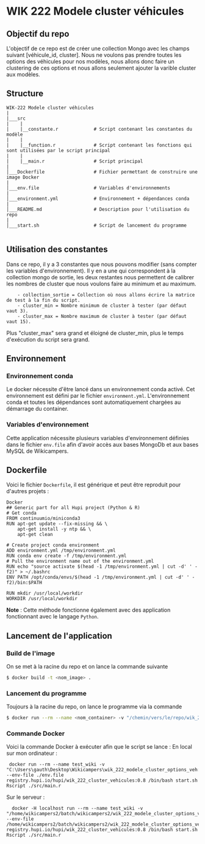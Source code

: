 # WIK 222 Modele cluster véhicules
## Objectif du repo 
L'objectif de ce repo est de créer une collection Mongo avec les champs suivant [véhicule_id, cluster]. Nous ne voulons pas prendre toutes les options des véhicules pour nos modèles, nous allons donc faire un clustering de ces options et nous allons seulement ajouter la varible cluster aux modèles.
## Structure
```
WIK-222 Modele cluster véhicules
|
|___src
|    |
|    |__constante.r             # Script contenant les constantes du modèle
|    |
|    |__function.r              # Script contenant les fonctions qui sont utilisées par le script principal
|    |
|    |__main.r                  # Script principal
|
│___Dockerfile                  # Fichier permettant de construire une image Docker
|
│___env.file                    # Variables d'environnements
|
│___environment.yml             # Environnement + dépendances conda
|
│___README.md                   # Description pour l'utilisation du repo
|
│___start.sh                    # Script de lancement du programme
       
```

## Utilisation des constantes
Dans ce repo, il y a 3 constantes que nous pouvons modifier (sans compter les variables d'environnement).
 Il y en a une qui correspondent à la collection mongo de sortie, les deux restantes nous permettent de calibrer les nombres de cluster que nous voulons faire au minimum et au maximum.
``` 
    - collection_sortie = Collection où nous allons écrire la matrice de test à la fin du script.
    - cluster_min = Nombre minimum de cluster à tester (par défaut vaut 3).
    - cluster_max = Nombre maximum de cluster à tester (par défaut vaut 15).
```
Plus "cluster_max" sera grand et éloigné de cluster_min, plus le temps d'exécution du script sera grand.

## Environnement
### Environnement conda
Le docker nécessite d'être lancé dans un environnement conda activé. Cet environnement est défini par le fichier `environment.yml`.
L'environnement conda et toutes les dépendances sont automatiquement chargées au démarrage du container. 
### Variables d'environnement
Cette application nécessite plusieurs variables d'environnement définies dans le fichier `env.file` afin d'avoir accès aux bases MongoDb et aux bases MySQL de Wikicampers.
## Dockerfile
Voici le  fichier `Dockerfile`, il est générique et peut être reproduit pour d'autres projets :

```
Docker
## Generic part for all Hupi project (Python & R)
# Get conda
FROM continuumio/miniconda3
RUN apt-get update --fix-missing && \
    apt-get install -y ntp && \
    apt-get clean

# Create project conda environment
ADD environment.yml /tmp/environment.yml
RUN conda env create -f /tmp/environment.yml
# Pull the environment name out of the environment.yml
RUN echo "source activate $(head -1 /tmp/environment.yml | cut -d' ' -f2)" > ~/.bashrc
ENV PATH /opt/conda/envs/$(head -1 /tmp/environment.yml | cut -d' ' -f2)/bin:$PATH

RUN mkdir /usr/local/workdir
WORKDIR /usr/local/workdir
```

**Note** : Cette méthode fonctionne également avec des application fonctionnant avec le langage `Python`.
## Lancement de l'application
### Build de l'image
On se met à la racine du repo et on lance la commande suivante
```bash
$ docker build -t <nom_image> .
```
### Lancement du programme
Toujours à la racine du repo, on lance le programme via la commande
```bash
$ docker run --rm --name <nom_container> -v "/chemin/vers/le/repo/wik_222_modele_cluster_options_veh:/usr/local/workdir" --env-file /chemin/vers/le/repo/wik_222_modele_cluster_options_veh/env.file <nom_image> /bin/bash start.sh rscript ./src/main.r
```

### Commande Docker 
Voici la commande Docker à exécuter afin que le script se lance :
En local sur mon ordinateur :
```
 docker run --rm --name test_wiki -v "C:\Users\gauth\Desktop\Wikicampers\wik_222_modele_cluster_options_veh:/usr/local/workdir" --env-file ./env.file registry.hupi.io/hupi/wik_222_cluster_vehicules:0.8 /bin/bash start.sh Rscript ./src/main.r
```
 Sur le serveur :
```
  docker -H localhost run --rm --name test_wiki -v "/home/wikicampers2/batch/wikicampers2/wik_222_modele_cluster_options_veh:/usr/local/workdir" --env-file /home/wikicampers2/batch/wikicampers2/wik_222_modele_cluster_options_veh/env.file registry.hupi.io/hupi/wik_222_cluster_vehicules:0.8 /bin/bash start.sh Rscript ./src/main.r
```
